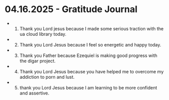 # 04.16.2025 - Gratitude Journal

- 1. Thank you Lord jesus because I made some serious traction with the ua cloud library today.
- 2. Thank you Lord Jesus because I feel so energetic and happy today.
- 3. Thank you Father because Ezequiel is making good progress with the digar project.
- 4. Thank you Lord Jesus because you have helped me to overcome my addiction to porn and lust.
- 5. thank you Lord Jesus because I am learning to be more confident and assertive.
